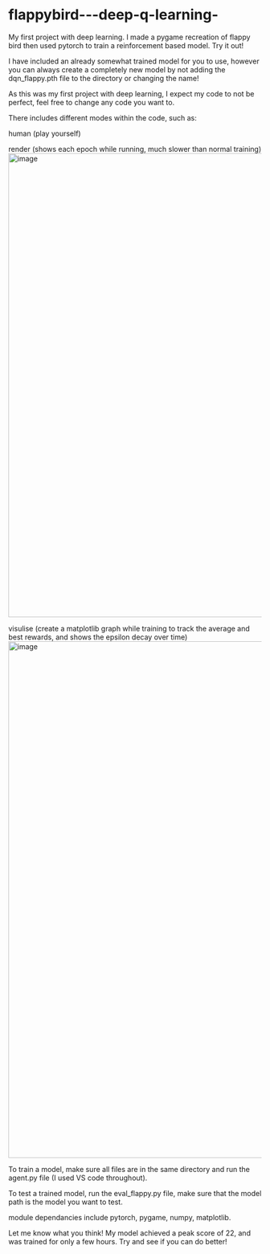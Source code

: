 # flappybird---deep-q-learning-
My first project with deep learning. I made a pygame recreation of flappy bird then used pytorch to train a reinforcement based model. Try it out!

I have included an already somewhat trained model for you to use, however you can always create a completely new model by not adding the dqn_flappy.pth file to the directory or changing the name!

As this was my first project with deep learning, I expect my code to not be perfect, feel free to change any code you want to.

There includes different modes within the code, such as:

human (play yourself) 
        
render (shows each epoch while running, much slower than normal training)
<img width="1587" height="924" alt="image" src="https://github.com/user-attachments/assets/107fc0be-3b96-4ef4-a8ae-c2cbde9f3292" />

        
visulise (create a matplotlib graph while training to track the average and best rewards, and shows the epsilon decay over time)
<img width="1906" height="1029" alt="image" src="https://github.com/user-attachments/assets/5a66aff0-c542-4a3c-beeb-0157f6349094" />        

To train a model, make sure all files are in the same directory and run the agent.py file (I used VS code throughout). 

To test a trained model, run the eval_flappy.py file, make sure that the model path is the model you want to test.

module dependancies include pytorch, pygame, numpy, matplotlib.

Let me know what you think! My model achieved a peak score of 22, and was trained for only a few hours. Try and see if you can do better! 


